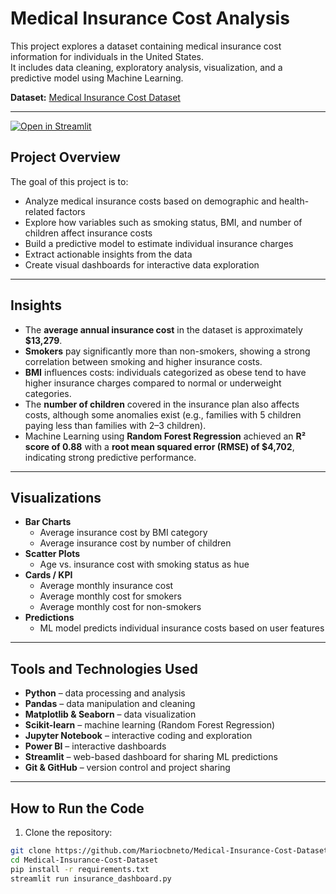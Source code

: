 # Medical Insurance Cost Analysis

This project explores a dataset containing medical insurance cost information for individuals in the United States.  
It includes data cleaning, exploratory analysis, visualization, and a predictive model using Machine Learning.

**Dataset:** [Medical Insurance Cost Dataset](https://www.kaggle.com/datasets/mosapabdelghany/medical-insurance-cost-dataset/data)

---
[![Open in Streamlit](https://static.streamlit.io/badges/streamlit_badge_black_white.svg)](https://medical-insurance-cost-dataset-jvq2dwcqwxgloq9wlcfcgm.streamlit.app/)

## Project Overview

The goal of this project is to:

- Analyze medical insurance costs based on demographic and health-related factors
- Explore how variables such as smoking status, BMI, and number of children affect insurance costs
- Build a predictive model to estimate individual insurance charges
- Extract actionable insights from the data
- Create visual dashboards for interactive data exploration

---

## Insights

- The **average annual insurance cost** in the dataset is approximately **$13,279**.
- **Smokers** pay significantly more than non-smokers, showing a strong correlation between smoking and higher insurance costs.
- **BMI** influences costs: individuals categorized as obese tend to have higher insurance charges compared to normal or underweight categories.
- The **number of children** covered in the insurance plan also affects costs, although some anomalies exist (e.g., families with 5 children paying less than families with 2–3 children).
- Machine Learning using **Random Forest Regression** achieved an **R² score of 0.88** with a **root mean squared error (RMSE) of $4,702**, indicating strong predictive performance.

---

## Visualizations

- **Bar Charts**
  - Average insurance cost by BMI category
  - Average insurance cost by number of children
- **Scatter Plots**
  - Age vs. insurance cost with smoking status as hue
- **Cards / KPI**
  - Average monthly insurance cost
  - Average monthly cost for smokers
  - Average monthly cost for non-smokers
- **Predictions**
  - ML model predicts individual insurance costs based on user features

---

## Tools and Technologies Used

- **Python** – data processing and analysis  
- **Pandas** – data manipulation and cleaning  
- **Matplotlib & Seaborn** – data visualization  
- **Scikit-learn** – machine learning (Random Forest Regression)  
- **Jupyter Notebook** – interactive coding and exploration  
- **Power BI** – interactive dashboards  
- **Streamlit** – web-based dashboard for sharing ML predictions  
- **Git & GitHub** – version control and project sharing  

---

## How to Run the Code

1. Clone the repository:

```bash
git clone https://github.com/Mariocbneto/Medical-Insurance-Cost-Dataset.git
cd Medical-Insurance-Cost-Dataset
pip install -r requirements.txt
streamlit run insurance_dashboard.py
